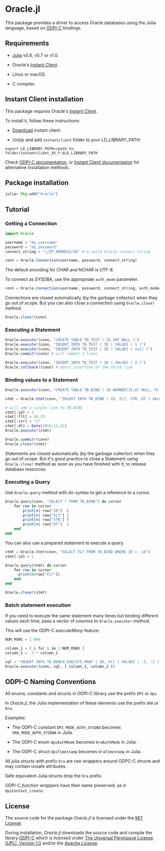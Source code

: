 
# Oracle.jl

This package provides a driver to access Oracle databases using the Julia language,
based on [ODPI-C](https://github.com/oracle/odpi) bindings.

## Requirements

* [Julia](https://julialang.org/) v0.6, v0.7 or v1.0.

* Oracle's [Instant Client](https://www.oracle.com/technetwork/database/database-technologies/instant-client/overview/index.html).

* Linux or macOS.

* C compiler.

## Instant Client installation

This package requires Oracle's [Instant Client](https://www.oracle.com/technetwork/database/database-technologies/instant-client/overview/index.html).

To install it, follow these instructions:

* [Download](https://www.oracle.com/technetwork/database/database-technologies/instant-client/downloads/index.html) instant client.

* Unzip and add `instantclient` folder to your LD_LIBRARY_PATH:

```
export LD_LIBRARY_PATH=/path-to-folder/instantclient_XX_Y:$LD_LIBRARY_PATH
```

Check [ODPI-C documentation](https://oracle.github.io/odpi/doc/installation.html),
or [Instant Client documentation](https://www.oracle.com/technetwork/database/database-technologies/instant-client/documentation/index.html)
for alternative installation methods.

## Package installation

```julia
julia> Pkg.add("Oracle")
```

## Tutorial

### Getting a Connection

```julia
import Oracle

username = "my_username"
password = "my_password"
connect_string = "//IP_ADDRESS/XE" # a valid Oracle connect string

conn = Oracle.Connection(username, password, connect_string)
```

The default encoding for CHAR and NCHAR is UTF-8.

To connect as SYSDBA, use the appropriate `auth_mode` parameter.

```julia
conn = Oracle.Connection(username, password, connect_string, auth_mode=Oracle.ORA_MODE_AUTH_SYSDBA)
```

Connections are closed automatically (by the garbage collector) when they go out of scope. But you can also close a connection using `Oracle.close!` method.

```julia
Oracle.close!(conn)
```

### Executing a Statement

```julia
Oracle.execute!(conn, "CREATE TABLE TB_TEST ( ID INT NULL )")
Oracle.execute!(conn, "INSERT INTO TB_TEST ( ID ) VALUES ( 1 )")
Oracle.execute!(conn, "INSERT INTO TB_TEST ( ID ) VALUES ( null )")
Oracle.commit!(conn) # will commit 2 lines

Oracle.execute!(conn, "INSERT INTO TB_TEST ( ID ) VALUES ( 3 )")
Oracle.rollback!(conn) # abort insertion of the third line
```

### Binding values to a Statement

```julia
Oracle.execute!(conn, "CREATE TABLE TB_BIND ( ID NUMBER(15,0) NULL, FLT NUMBER(15,4) NULL, STR VARCHAR(255) NULL, DT DATE NULL)")

stmt = Oracle.Stmt(conn, "INSERT INTO TB_BIND ( ID, FLT, STR, DT ) VALUES ( :id, :flt, :str, :dt )")

# will add a single line to TB_BIND
stmt[:id] = 1
stmt[:flt] = 10.23
stmt[:str] = "🙂"
stmt[:dt] = Date(2018,12,31)
Oracle.execute!(stmt)

Oracle.commit!(conn)
Oracle.close!(stmt)
```

Statements are closed automatically (by the garbage collector) when they go out of scope.
But it's good practice to close a Statement using `Oracle.close!` method as soon as you have
finished with it, to release database resources.

### Executing a Query

Use `Oracle.query` method with *do-syntax* to get a reference to a cursor.

```julia
Oracle.query(conn, "SELECT * FROM TB_BIND") do cursor
    for row in cursor
        println( row["ID"]  )
        println( row["FLT"] )
        println( row["STR"] )
        println( row["DT"]  )
    end
end
```

You can also use a prepared statement to execute a query.

```julia
stmt = Oracle.Stmt(conn, "SELECT FLT FROM TB_BIND WHERE ID = :id")
stmt[:id] = 1

Oracle.query(stmt) do cursor
    for row in cursor
      println(row["FLT"])
    end
end

Oracle.close!(stmt)
```

### Batch statement execution

If you need to execute the same statement many times but binding different values each time,
pass a vector of columns to `Oracle.execute!` method.

This will use the ODPI-C *executeMany* feature.

```julia
NUM_ROWS = 1_000

column_1 = [ i for i in 1:NUM_ROWS ]
column_2 = .5 * column_1

sql = "INSERT INTO TB_BENCH_EXECUTE_MANY ( ID, FLT ) VALUES ( :1, :2 )"
Oracle.execute!(conn, sql, [ column_1, column_2 ])
```

## ODPI-C Naming Conventions

All enums, constants and structs in ODPI-C library use the prefix `DPI` or `dpi`.

In *Oracle.jl*, the Julia implementation of these elements use the prefix `ORA` or `Ora`.

Examples:

* The ODPI-C constant `DPI_MODE_AUTH_SYSDBA` becomes `ORA_MODE_AUTH_SYSDBA` in Julia.

* The ODPI-C enum `dpiAuthMode` becomes `OraAuthMode` in Julia.

* The ODPI-C struct `dpiTimestamp` becomes `OraTimestamp` in Julia.

All julia structs with prefix `Ora` are raw wrappers around ODPC-C structs and may contain unsafe attributes.

Safe equivalent Julia structs drop the `Ora` prefix.

ODPI-C *function wrappers* have their name preserved, as in `dpiContext_create`.

## License

The source code for the package *Oracle.jl* is licensed under the [MIT License](https://github.com/felipenoris/Oracle.jl/blob/master/LICENSE).

During installation, *Oracle.jl* downloads the source code and compile the library [ODPI-C](https://github.com/oracle/odpi)
which is licensed under [The Universal Permissive License (UPL), Version 1.0](https://oracle.github.io/odpi/doc/license.html) and/or the [Apache License](https://oracle.github.io/odpi/doc/license.html).
